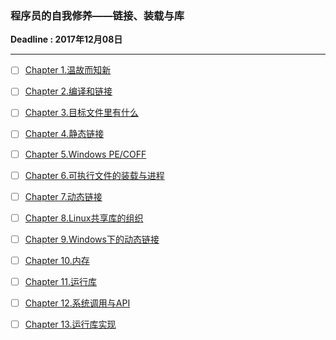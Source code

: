 ### 程序员的自我修养——链接、装载与库

**Deadline : 2017年12月08日**

---




- [ ] [Chapter 1.温故而知新](chapter1.md)

- [ ] [Chapter 2.编译和链接]()

- [ ] [Chapter 3.目标文件里有什么]()

- [ ] [Chapter 4.静态链接]()

- [ ] [Chapter 5.Windows PE/COFF]()

- [ ] [Chapter 6.可执行文件的装载与进程]()

- [ ] [Chapter 7.动态链接]()

- [ ] [Chapter 8.Linux共享库的组织]()

- [ ] [Chapter 9.Windows下的动态链接]()

- [ ] [Chapter 10.内存]()

- [ ] [Chapter 11.运行库]()

- [ ] [Chapter 12.系统调用与API]()

- [ ] [Chapter 13.运行库实现]()

  ​

  ​


